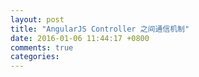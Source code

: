 ```yaml
---
layout: post
title: "AngularJS Controller 之间通信机制"
date: 2016-01-06 11:44:17 +0800
comments: true
categories: 
---
```

